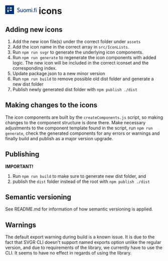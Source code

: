 # <img src="./assets/logoIcons/icon-horizontal.svg" alt="DVV" width="100"/> icons

## Adding new icons

1. Add the new icon file(s) under the correct folder under `assets`
2. Add the icon name in the correct array in `src/IconLists`.
3. Run `npm run svgr` to generate the underlying icon components.
4. Run `npm run generate` to regenerate the icon components with added logic. The new icon will be included in the correct iconset and the corresponding index.
5. Update package.json to a new minor version
6. Run `npm run build` to remove possible old dist folder and generate a new dist folder
7. Publish newly generated dist folder with `npm publish ./dist`

## Making changes to the icons

The icon components are built by the `createComponents.js` script, so making changes to the component structure is done there. Make necessary adjustments to the component template found in the script, run `npm run generate`, check the generated components for any errors or warnings and finally build and publish as a major version upgrade.

## Publishing

**IMPORTANT!**

1. Run `npm run build` to make sure to generate new dist folder, and
2. publish the `dist` folder instead of the root with `npm publish ./dist`

## Semantic versioning

See README.md for information of how semantic versioning is applied.

## Warnings

The default export warning during build is a known issue. It is due to the fact that SVGR CLI doesn't support named exports option unlike the regular version, and due to requirements of the library, we currently have to use the CLI. It seems to have no effect in regards of using the library.
